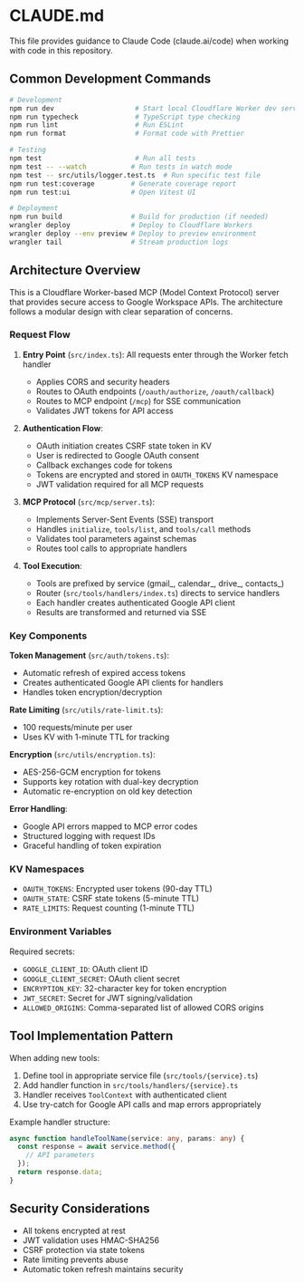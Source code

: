 # CLAUDE.md

This file provides guidance to Claude Code (claude.ai/code) when working with code in this repository.

## Common Development Commands

```bash
# Development
npm run dev                    # Start local Cloudflare Worker dev server
npm run typecheck              # TypeScript type checking
npm run lint                   # Run ESLint
npm run format                 # Format code with Prettier

# Testing
npm test                       # Run all tests
npm test -- --watch           # Run tests in watch mode
npm test -- src/utils/logger.test.ts  # Run specific test file
npm run test:coverage         # Generate coverage report
npm run test:ui               # Open Vitest UI

# Deployment
npm run build                 # Build for production (if needed)
wrangler deploy               # Deploy to Cloudflare Workers
wrangler deploy --env preview # Deploy to preview environment
wrangler tail                 # Stream production logs
```

## Architecture Overview

This is a Cloudflare Worker-based MCP (Model Context Protocol) server that provides secure access to Google Workspace APIs. The architecture follows a modular design with clear separation of concerns.

### Request Flow

1. **Entry Point** (`src/index.ts`): All requests enter through the Worker fetch handler
   - Applies CORS and security headers
   - Routes to OAuth endpoints (`/oauth/authorize`, `/oauth/callback`)
   - Routes to MCP endpoint (`/mcp`) for SSE communication
   - Validates JWT tokens for API access

2. **Authentication Flow**:
   - OAuth initiation creates CSRF state token in KV
   - User is redirected to Google OAuth consent
   - Callback exchanges code for tokens
   - Tokens are encrypted and stored in `OAUTH_TOKENS` KV namespace
   - JWT validation required for all MCP requests

3. **MCP Protocol** (`src/mcp/server.ts`):
   - Implements Server-Sent Events (SSE) transport
   - Handles `initialize`, `tools/list`, and `tools/call` methods
   - Validates tool parameters against schemas
   - Routes tool calls to appropriate handlers

4. **Tool Execution**:
   - Tools are prefixed by service (gmail_, calendar_, drive_, contacts_)
   - Router (`src/tools/handlers/index.ts`) directs to service handlers
   - Each handler creates authenticated Google API client
   - Results are transformed and returned via SSE

### Key Components

**Token Management** (`src/auth/tokens.ts`):
- Automatic refresh of expired access tokens
- Creates authenticated Google API clients for handlers
- Handles token encryption/decryption

**Rate Limiting** (`src/utils/rate-limit.ts`):
- 100 requests/minute per user
- Uses KV with 1-minute TTL for tracking

**Encryption** (`src/utils/encryption.ts`):
- AES-256-GCM encryption for tokens
- Supports key rotation with dual-key decryption
- Automatic re-encryption on old key detection

**Error Handling**:
- Google API errors mapped to MCP error codes
- Structured logging with request IDs
- Graceful handling of token expiration

### KV Namespaces

- `OAUTH_TOKENS`: Encrypted user tokens (90-day TTL)
- `OAUTH_STATE`: CSRF state tokens (5-minute TTL)
- `RATE_LIMITS`: Request counting (1-minute TTL)

### Environment Variables

Required secrets:
- `GOOGLE_CLIENT_ID`: OAuth client ID
- `GOOGLE_CLIENT_SECRET`: OAuth client secret
- `ENCRYPTION_KEY`: 32-character key for token encryption
- `JWT_SECRET`: Secret for JWT signing/validation
- `ALLOWED_ORIGINS`: Comma-separated list of allowed CORS origins

## Tool Implementation Pattern

When adding new tools:

1. Define tool in appropriate service file (`src/tools/{service}.ts`)
2. Add handler function in `src/tools/handlers/{service}.ts`
3. Handler receives `ToolContext` with authenticated client
4. Use try-catch for Google API calls and map errors appropriately

Example handler structure:
```typescript
async function handleToolName(service: any, params: any) {
  const response = await service.method({
    // API parameters
  });
  return response.data;
}
```

## Security Considerations

- All tokens encrypted at rest
- JWT validation uses HMAC-SHA256
- CSRF protection via state tokens
- Rate limiting prevents abuse
- Automatic token refresh maintains security